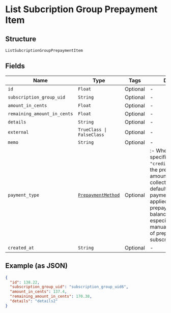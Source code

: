 
# List Subcription Group Prepayment Item

## Structure

`ListSubcriptionGroupPrepaymentItem`

## Fields

| Name | Type | Tags | Description |
|  --- | --- | --- | --- |
| `id` | `Float` | Optional | - |
| `subscription_group_uid` | `String` | Optional | - |
| `amount_in_cents` | `Float` | Optional | - |
| `remaining_amount_in_cents` | `Float` | Optional | - |
| `details` | `String` | Optional | - |
| `external` | `TrueClass \| FalseClass` | Optional | - |
| `memo` | `String` | Optional | - |
| `payment_type` | [`PrepaymentMethod`](../../doc/models/prepayment-method.md) | Optional | :- When the `method` specified is `"credit_card_on_file"`, the prepayment amount will be collected using the default credit card payment profile and applied to the prepayment account balance. This is especially useful for manual replenishment of prepaid subscriptions. |
| `created_at` | `String` | Optional | - |

## Example (as JSON)

```json
{
  "id": 138.22,
  "subscription_group_uid": "subscription_group_uid6",
  "amount_in_cents": 137.4,
  "remaining_amount_in_cents": 170.38,
  "details": "details2"
}
```

